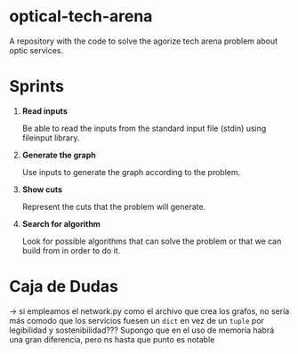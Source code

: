 # optical-tech-arena

A repository with the code to solve the agorize tech arena problem about optic services.

# **Sprints**

1.  **Read inputs**

    Be able to read the inputs from the standard input file (stdin) using fileinput library.

2. **Generate the graph**

    Use inputs to generate the graph according to the problem.

3. **Show cuts**

    Represent the cuts that the problem will generate.

4. **Search for algorithm**

    Look for possible algorithms that can solve the problem or that we can build from in order to do it.

# **Caja de Dudas**

-> si empleamos el network.py como el archivo que crea los grafos, no sería más comodo que los servicios fuesen un `dict` en vez de un `tuple` por legibilidad y sostenibilidad??? Supongo que en el uso de memoría habrá una gran diferencia, pero ns hasta que punto es notable
